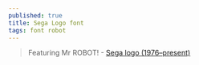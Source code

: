 ```yaml
---
published: true
title: Sega Logo font
tags: font robot
---
```

> Featuring Mr ROBOT! - [Sega logo (1976–present)](https://fontsinuse.com/uses/41825/sega-logo-1976-present)